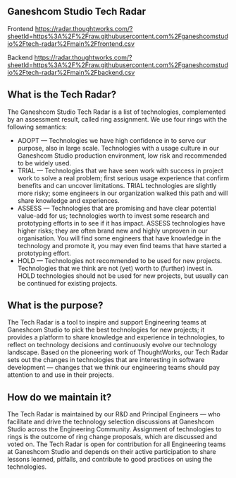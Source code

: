 ## Ganeshcom Studio Tech Radar

Frontend
https://radar.thoughtworks.com/?sheetId=https%3A%2F%2Fraw.githubusercontent.com%2Fganeshcomstudio%2Ftech-radar%2Fmain%2Ffrontend.csv

Backend
https://radar.thoughtworks.com/?sheetId=https%3A%2F%2Fraw.githubusercontent.com%2Fganeshcomstudio%2Ftech-radar%2Fmain%2Fbackend.csv

## What is the Tech Radar?

The Ganeshcom Studio Tech Radar is a list of technologies, complemented by an assessment result, called ring assignment. We use four rings with the following semantics:

- ADOPT — Technologies we have high confidence in to serve our purpose, also in large scale. Technologies with a usage culture in our Ganeshcom Studio production environment, low risk and recommended to be widely used.
- TRIAL — Technologies that we have seen work with success in project work to solve a real problem; first serious usage experience that confirm benefits and can uncover limitations. TRIAL technologies are slightly more risky; some engineers in our organization walked this path and will share knowledge and experiences.
- ASSESS — Technologies that are promising and have clear potential value-add for us; technologies worth to invest some research and prototyping efforts in to see if it has impact. ASSESS technologies have higher risks; they are often brand new and highly unproven in our organisation. You will find some engineers that have knowledge in the technology and promote it, you may even find teams that have started a prototyping effort.
- HOLD — Technologies not recommended to be used for new projects. Technologies that we think are not (yet) worth to (further) invest in. HOLD technologies should not be used for new projects, but usually can be continued for existing projects.

## What is the purpose?

The Tech Radar is a tool to inspire and support Engineering teams at Ganeshcom Studio to pick the best technologies for new projects; it provides a platform to share knowledge and experience in technologies, to reflect on technology decisions and continuously evolve our technology landscape. Based on the pioneering work of ThoughtWorks, our Tech Radar sets out the changes in technologies that are interesting in software development — changes that we think our engineering teams should pay attention to and use in their projects.

## How do we maintain it?

The Tech Radar is maintained by our R&D and Principal Engineers — who facilitate and drive the technology selection discussions at Ganeshcom Studio across the Engineering Community. Assignment of technologies to rings is the outcome of ring change proposals, which are discussed and voted on. The Tech Radar is open for contribution for all Engineering teams at Ganeshcom Studio and depends on their active participation to share lessons learned, pitfalls, and contribute to good practices on using the technologies.